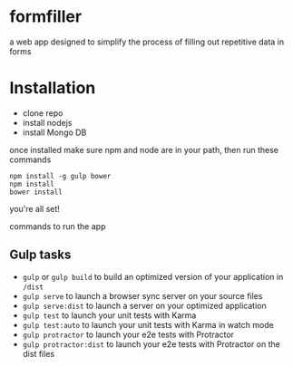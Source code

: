 # formfiller
a web app designed to simplify the process of filling out repetitive data in forms

# Installation
- clone repo
- install nodejs
- install Mongo DB

once installed make sure npm and node are in your path, then run these commands
```
npm install -g gulp bower
npm install
bower install
```
you're all set!

commands to run the app
## Gulp tasks

* `gulp` or `gulp build` to build an optimized version of your application in `/dist`
* `gulp serve` to launch a browser sync server on your source files
* `gulp serve:dist` to launch a server on your optimized application
* `gulp test` to launch your unit tests with Karma
* `gulp test:auto` to launch your unit tests with Karma in watch mode
* `gulp protractor` to launch your e2e tests with Protractor
* `gulp protractor:dist` to launch your e2e tests with Protractor on the dist files
